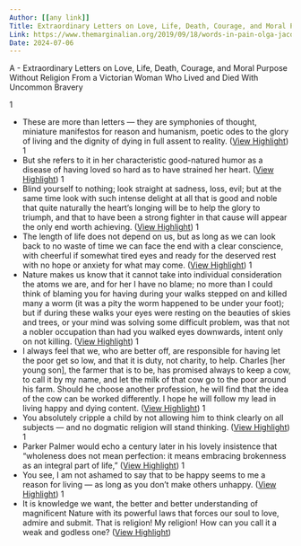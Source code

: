 ```yaml
---
Author: [[any link]]
Title: Extraordinary Letters on Love, Life, Death, Courage, and Moral Purpose Without Religion From a Victorian Woman Who Lived and Died With Uncommon Bravery
Link: https://www.themarginalian.org/2019/09/18/words-in-pain-olga-jacoby-letters/
Date: 2024-07-06
---
```

A - Extraordinary Letters on Love, Life, Death, Courage, and Moral Purpose Without Religion From a Victorian Woman Who Lived and Died With Uncommon Bravery

1
- These are more than letters — they are symphonies of thought, miniature manifestos for reason and humanism, poetic odes to the glory of living and the dignity of dying in full assent to reality. ([View Highlight](https://instapaper.com/read/1548430299/21095541))
1
- But she refers to it in her characteristic good-natured humor as a disease of having loved so hard as to have strained her heart. ([View Highlight](https://instapaper.com/read/1548430299/21095544))
1
- Blind yourself to nothing; look straight at sadness, loss, evil; but at the same time look with such intense delight at all that is good and noble that quite naturally the heart’s longing will be to help the glory to triumph, and that to have been a strong fighter in that cause will appear the only end worth achieving. ([View Highlight](https://instapaper.com/read/1548430299/21095545))
1
- The length of life does not depend on us, but as long as we can look back to no waste of time we can face the end with a clear conscience, with cheerful if somewhat tired eyes and ready for the deserved rest with no hope or anxiety for what may come. ([View Highlight](https://instapaper.com/read/1548430299/21095546))
1
- Nature makes us know that it cannot take into individual consideration the atoms we are, and for her I have no blame; no more than I could think of blaming you for having during your walks stepped on and killed many a worm (it was a pity the worm happened to be under your foot); but if during these walks your eyes were resting on the beauties of skies and trees, or your mind was solving some difficult problem, was that not a nobler occupation than had you walked eyes downwards, intent only on not killing. ([View Highlight](https://instapaper.com/read/1548430299/21095548))
1
- I always feel that we, who are better off, are responsible for having let the poor get so low, and that it is duty, not charity, to help. Charles [her young son], the farmer that is to be, has promised always to keep a cow, to call it by my name, and let the milk of that cow go to the poor around his farm. Should he choose another profession, he will find that the idea of the cow can be worked differently. I hope he will follow my lead in living happy and dying content. ([View Highlight](https://instapaper.com/read/1548430299/21095549))
1
- You absolutely cripple a child by not allowing him to think clearly on all subjects — and no dogmatic religion will stand thinking. ([View Highlight](https://instapaper.com/read/1548430299/21095553))
1
- Parker Palmer would echo a century later in his lovely insistence that “wholeness does not mean perfection: it means embracing brokenness as an integral part of life,” ([View Highlight](https://instapaper.com/read/1548430299/21095557))
1
- You see, I am not ashamed to say that to be happy seems to me a reason for living — as long as you don’t make others unhappy. ([View Highlight](https://instapaper.com/read/1548430299/21095559))
1
- It is knowledge we want, the better and better understanding of magnificent Nature with its powerful laws that forces our soul to love, admire and submit. That is religion! My religion! How can you call it a weak and godless one? ([View Highlight](https://instapaper.com/read/1548430299/21095561))
